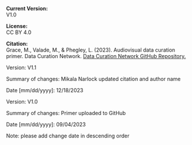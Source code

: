 **Current Version:**   
V1.0 

**License:**   
CC BY 4.0

**Citation:**  
Grace, M., Valade, M., & Phegley, L. (2023). Audiovisual data curation primer. Data Curation Network. [Data Curation Network GitHub Repository.](https://github.com/DataCurationNetwork/data-primers)

Version:
V1.1

Summary of changes: Mikala Narlock updated citation and author name

Date [mm/dd/yyyy]: 12/18/2023

Version:
V1.0

Summary of changes: Primer uploaded to GitHub

Date [mm/dd/yyyy]: 09/04/2023

Note: please add change date in descending order